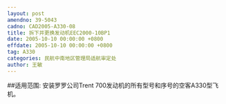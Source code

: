 ```yaml
---
layout: post
amendno: 39-5043
cadno: CAD2005-A330-08
title: 拆下并更换发动机EEC2000-10BP1
date: 2005-10-10 00:00:00 +0800
effdate: 2005-10-10 00:00:00 +0800
tag: A330
categories: 民航中南地区管理局适航审定处
author: 王敏
---
```


##适用范围:
安装罗罗公司Trent 700发动机的所有型号和序号的空客A330型飞机。

